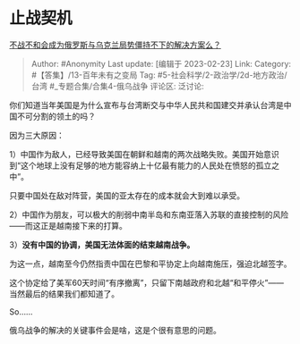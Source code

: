 # 止战契机
[不战不和会成为俄罗斯与乌克兰局势僵持不下的解决方案么？](https://www.zhihu.com/question/585575309/answer/2907804581)

> Author: #Anonymity
> Last update: [编辑于 2023-02-23]
> Link:
> Category: #【答集】/13-百年未有之变局
> Tag: #5-社会科学/2-政治学/2d-地方政治/台湾  #_专题合集/合集4-俄乌战争 
> 评论区:
> 泛讨论:

你们知道当年美国是为什么宣布与台湾断交与中华人民共和国建交并承认台湾是中国不可分割的领土的吗？

因为三大原因：

1）中国作为敌人，已经导致美国在朝鲜和越南的两次战略失败。美国开始意识到“这个地球上没有足够的地方能容纳上十亿最有能力的人民处在愤怒的孤立之中”。

只要中国处在敌对阵营，美国的亚太存在的成本就会大到难以承受。

2）中国作为朋友，可以极大的削弱中南半岛和东南亚落入苏联的直接控制的风险——而这正是越南接下来的打算。

3）**没有中国的协调，美国无法体面的结束越南战争。**

为这一点，越南至今仍然指责中国在巴黎和平协定上向越南施压，强迫北越签字。

这个协定给了美军60天时间“有序撤离”，只留下南越政府和北越“和平停火”——当然最后的结果我们都知道了。

So……

俄乌战争的解决的关键事件会是啥，这是个很有意思的问题。
